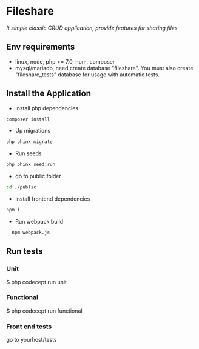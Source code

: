 # Fileshare
*It simple classic CRUD application, provide features for sharing files*

## Env requirements

+ linux, node, php >= 7.0, npm, composer
+ mysql/mariadb, need create database "fileshare". You must also create "fileshare_tests" database for usage with automatic tests.

## Install the Application
+ Install php dependencies
```bash
composer install
```
+ Up migrations
```bash
php phinx migrate
```
+ Run seeds
```bash
php phinx seed:run
```
+ go to public folder
```bash
cd ./public
```
+ Install frontend dependencies
```bash
npm i
```
+ Run webpack build
```bash
  npm webpack.js
```

## Run tests

### Unit

$ php codecept run unit

### Functional

$ php codecept run functional

### Front end tests

go to yourhost/tests

